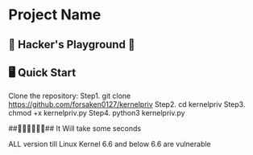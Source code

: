 # Project Name

## 🚀 Hacker's Playground 🚀

## 🖥️ Quick Start

Clone the repository:
Step1. git clone https://github.com/forsaken0127/kernelpriv
Step2. cd kernelpriv
Step3. chmod +x kernelpriv.py
Step4. python3 kernelpriv.py

##🚀🚀🚀🚀🚀🚀##
It Will take some seconds

ALL version till Linux Kernel 6.6 and below 6.6 are vulnerable


